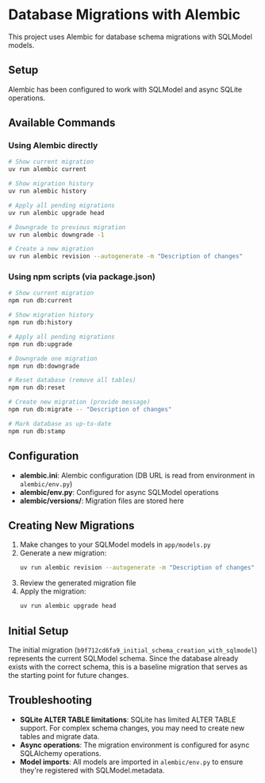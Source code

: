 # Database Migrations with Alembic

This project uses Alembic for database schema migrations with SQLModel models.

## Setup

Alembic has been configured to work with SQLModel and async SQLite operations.

## Available Commands

### Using Alembic directly
```bash
# Show current migration
uv run alembic current

# Show migration history
uv run alembic history

# Apply all pending migrations
uv run alembic upgrade head

# Downgrade to previous migration
uv run alembic downgrade -1

# Create a new migration
uv run alembic revision --autogenerate -m "Description of changes"
```

### Using npm scripts (via package.json)
```bash
# Show current migration
npm run db:current

# Show migration history
npm run db:history

# Apply all pending migrations
npm run db:upgrade

# Downgrade one migration
npm run db:downgrade

# Reset database (remove all tables)
npm run db:reset

# Create new migration (provide message)
npm run db:migrate -- "Description of changes"

# Mark database as up-to-date
npm run db:stamp
```

## Configuration

- **alembic.ini**: Alembic configuration (DB URL is read from environment in `alembic/env.py`)
- **alembic/env.py**: Configured for async SQLModel operations
- **alembic/versions/**: Migration files are stored here

## Creating New Migrations

1. Make changes to your SQLModel models in `app/models.py`
2. Generate a new migration:
   ```bash
   uv run alembic revision --autogenerate -m "Description of changes"
   ```
3. Review the generated migration file
4. Apply the migration:
   ```bash
   uv run alembic upgrade head
   ```

## Initial Setup

The initial migration (`b9f712cd6fa9_initial_schema_creation_with_sqlmodel`) represents the current SQLModel schema. Since the database already exists with the correct schema, this is a baseline migration that serves as the starting point for future changes.

## Troubleshooting

- **SQLite ALTER TABLE limitations**: SQLite has limited ALTER TABLE support. For complex schema changes, you may need to create new tables and migrate data.
- **Async operations**: The migration environment is configured for async SQLAlchemy operations.
- **Model imports**: All models are imported in `alembic/env.py` to ensure they're registered with SQLModel.metadata.
